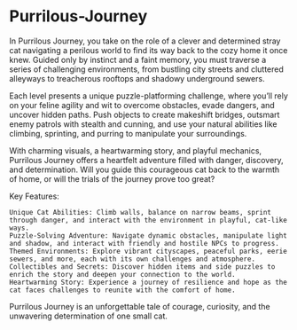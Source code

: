 # Purrilous-Journey
In Purrilous Journey, you take on the role of a clever and determined stray cat navigating a perilous world to find its way back to the cozy home it once knew. Guided only by instinct and a faint memory, you must traverse a series of challenging environments, from bustling city streets and cluttered alleyways to treacherous rooftops and shadowy underground sewers.

Each level presents a unique puzzle-platforming challenge, where you’ll rely on your feline agility and wit to overcome obstacles, evade dangers, and uncover hidden paths. Push objects to create makeshift bridges, outsmart enemy patrols with stealth and cunning, and use your natural abilities like climbing, sprinting, and purring to manipulate your surroundings.

With charming visuals, a heartwarming story, and playful mechanics, Purrilous Journey offers a heartfelt adventure filled with danger, discovery, and determination. Will you guide this courageous cat back to the warmth of home, or will the trials of the journey prove too great?

Key Features:

    Unique Cat Abilities: Climb walls, balance on narrow beams, sprint through danger, and interact with the environment in playful, cat-like ways.
    Puzzle-Solving Adventure: Navigate dynamic obstacles, manipulate light and shadow, and interact with friendly and hostile NPCs to progress.
    Themed Environments: Explore vibrant cityscapes, peaceful parks, eerie sewers, and more, each with its own challenges and atmosphere.
    Collectibles and Secrets: Discover hidden items and side puzzles to enrich the story and deepen your connection to the world.
    Heartwarming Story: Experience a journey of resilience and hope as the cat faces challenges to reunite with the comfort of home.

Purrilous Journey is an unforgettable tale of courage, curiosity, and the unwavering determination of one small cat.
